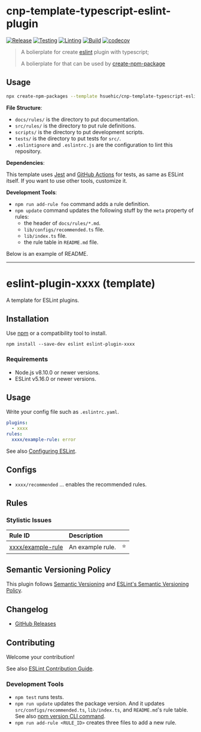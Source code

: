# cnp-template-typescript-eslint-plugin

[![Release](https://github.com/hsuehic/cnp-template-typescript-eslint-plugin/actions/workflows/release.yaml/badge.svg)](https://github.com/hsuehic/cnp-template-typescript-eslint-plugin/actions/workflows/release.yaml/badge.svg?branch=main)
[![Testing](https://github.com/hsuehic/cnp-template-typescript-eslint-plugin/actions/workflows/test.yaml/badge.svg)](https://github.com/hsuehic/cnp-template-typescript-eslint-plugin/actions/workflows/test.yaml/badge.svg?branch=main)
[![Linting](https://github.com/hsuehic/cnp-template-typescript-eslint-plugin/actions/workflows/lint.yaml/badge.svg)](https://github.com/hsuehic/cnp-template-typescript-eslint-plugin/actions/workflows/lint.yaml/badge.svg?branch=main)
[![Build](https://github.com/hsuehic/cnp-template-typescript-eslint-plugin/actions/workflows/build.yaml/badge.svg)](https://github.com/hsuehic/cnp-template-typescript-eslint-plugin/actions/workflows/build.yaml/badge.svg?branch=main)
[![codecov](https://codecov.io/gh/hsuehic/cnp-template-typescript-eslint-plugin/branch/main/graph/badge.svg?token=38H26EP6UM)](https://codecov.io/gh/hsuehic/cnp-template-typescript-eslint-plugin)

> A bolierplate for create [eslint](https://github.com/eslint/eslint) plugin with typescript;
>
> A bolierplate for that can be used by [create-npm-package](https://github.com/hsuehic/create-npm-package)

## Usage

```bash
npx create-npm-packages --template hsuehic/cnp-template-typescript-eslint-plugin
```

**File Structure**:

- `docs/rules/` is the directory to put documentation.
- `src/rules/` is the directory to put rule definitions.
- `scripts/` is the directory to put development scripts.
- `tests/` is the directory to put tests for `src/`.
- `.eslintignore` and `.eslintrc.js` are the configuration to lint this repository.

**Dependencies**:

This template uses [Jest](https://jestjs.io/) and [GitHub Actions](https://github.co.jp/features/actions) for tests, as same as ESLint itself. If you want to use other tools, customize it.

**Development Tools**:

- `npm run add-rule foo` command adds a rule definition.
- `npm update` command updates the following stuff by the `meta` property of rules:
  - the header of `docs/rules/*.md`.
  - `lib/configs/recommended.ts` file.
  - `lib/index.ts` file.
  - the rule table in `README.md` file.

Below is an example of README.

---

# eslint-plugin-xxxx (template)

<!--
[![npm version](https://img.shields.io/npm/v/eslint-plugin-xxxx.svg)](https://www.npmjs.com/package/eslint-plugin-xxxx)
[![Downloads/month](https://img.shields.io/npm/dm/eslint-plugin-xxxx.svg)](http://www.npmtrends.com/eslint-plugin-xxxx)
[![Build Status](https://travis-ci.org/mysticatea/eslint-plugin-xxxx.svg?branch=master)](https://travis-ci.org/mysticatea/eslint-plugin-xxxx)
[![Coverage Status](https://codecov.io/gh/mysticatea/eslint-plugin-xxxx/branch/master/graph/badge.svg)](https://codecov.io/gh/mysticatea/eslint-plugin-xxxx)
[![Dependency Status](https://david-dm.org/mysticatea/eslint-plugin-xxxx.svg)](https://david-dm.org/mysticatea/eslint-plugin-xxxx)
-->

A template for ESLint plugins.

## Installation

Use [npm](https://www.npmjs.com/) or a compatibility tool to install.

```
npm install --save-dev eslint eslint-plugin-xxxx
```

### Requirements

- Node.js v8.10.0 or newer versions.
- ESLint v5.16.0 or newer versions.

## Usage

Write your config file such as `.eslintrc.yaml`.

```yml
plugins:
  - xxxx
rules:
  xxxx/example-rule: error
```

See also [Configuring ESLint](https://eslint.org/docs/user-guide/configuring).

## Configs

- `xxxx/recommended` ... enables the recommended rules.

## Rules

<!--RULE_TABLE_BEGIN-->

### Stylistic Issues

| Rule ID                                           | Description      |     |
| :------------------------------------------------ | :--------------- | :-: |
| [xxxx/example-rule](./docs/rules/example-rule.md) | An example rule. | ⭐️ |

<!--RULE_TABLE_END-->

## Semantic Versioning Policy

This plugin follows [Semantic Versioning](http://semver.org/) and [ESLint's Semantic Versioning Policy](https://github.com/eslint/eslint#semantic-versioning-policy).

## Changelog

- [GitHub Releases]()

## Contributing

Welcome your contribution!

See also [ESLint Contribution Guide](https://eslint.org/docs/developer-guide/contributing/).

### Development Tools

- `npm test` runs tests.
- `npm run update` updates the package version. And it updates `src/configs/recommended.ts`, `lib/index.ts`, and `README.md`'s rule table. See also [npm version CLI command](https://docs.npmjs.com/cli/version).
- `npm run add-rule <RULE_ID>` creates three files to add a new rule.
